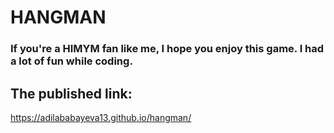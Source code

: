 # HANGMAN

### If you're a HIMYM fan like me, I hope you enjoy this game. I had a lot of fun while coding.
## The published link: 
https://adilababayeva13.github.io/hangman/


